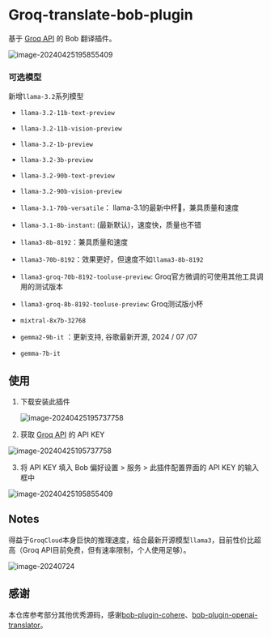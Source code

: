 # Groq-translate-bob-plugin



基于 [Groq API](https://console.groq.com/keys) 的 Bob 翻译插件。

![image-20240425195855409](./assets/groqcloud.png)

### 可选模型
新增`llama-3.2`系列模型
* `llama-3.2-11b-text-preview`
* `llama-3.2-11b-vision-preview`
* `llama-3.2-1b-preview`
* `llama-3.2-3b-preview`
* `llama-3.2-90b-text-preview`
* `llama-3.2-90b-vision-preview`

* `llama-3.1-70b-versatile`： llama-3.1的最新中杯🥤，兼具质量和速度
* `llama-3.1-8b-instant`: (最新默认)，速度快，质量也不错
* `llama3-8b-8192`：兼具质量和速度
* `llama3-70b-8192`：效果更好，但速度不如`llama3-8b-8192`
* `llama3-groq-70b-8192-tooluse-preview`: Groq官方微调的可使用其他工具调用的测试版本
* `llama3-groq-8b-8192-tooluse-preview`: Groq测试版小杯
* `mixtral-8x7b-32768`
* `gemma2-9b-it` ：更新支持, 谷歌最新开源, 2024 / 07 /07
* `gemma-7b-it`

## 使用

1. 下载安装此插件

	![image-20240425195737758](./assets/plugin.png)

2. 获取 [Groq API](https://console.groq.com/keys) 的 API KEY

![image-20240425195737758](./assets/groqapi.png)

3. 将 API KEY 填入 Bob 偏好设置 > 服务 > 此插件配置界面的 API KEY 的输入框中

![image-20240425195855409](./assets/bobapi.png)

## Notes

得益于`GroqCloud`本身巨快的推理速度，结合最新开源模型`llama3`，目前性价比超高（Groq API目前免费，但有速率限制，个人使用足够）。

![image-20240724](assets/limits.png)
## 感谢

本仓库参考部分其他优秀源码，感谢[bob-plugin-cohere](https://github.com/missuo/bob-plugin-cohere)、[bob-plugin-openai-translator](https://github.com/openai-translator/bob-plugin-openai-translator)。
